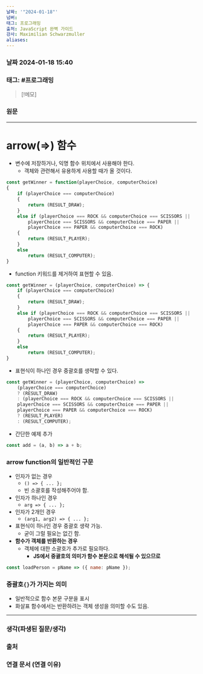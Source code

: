 ```yaml
---
날짜: '"2024-01-18"'
넘버: 
태그: 프로그래밍
출처: JavaScript 완벽 가이드
강사: Maximilian Schwarzmuller
aliases:
---
```

### 날짜  2024-01-18 15:40

### 태그: #프로그래밍 

>[!메모]
>

### 원문
---
# arrow(=>) 함수
- 변수에 저장하거나, 익명 함수 위치에서 사용해야 한다.
	- 객체와 관련해서 유용하게 사용할 때가 올 것이다.
```js
const getWinner = function(playerChoice, computerChoice)
{
	if (playerChoice === computerChoice)
	{
		return (RESULT_DRAW);
	}
	else if (playerChoice === ROCK && computerChoice === SCISSORS ||
		playerChoice === SCISSORS && computerChoice === PAPER ||
		playerChoice === PAPER && computerChoice === ROCK)
	{
		return (RESULT_PLAYER);
	}
	else
		return (RESULT_COMPUTER);
}
```
- function 키워드를 제거하여 표현할 수 있음.
```js
const getWinner = (playerChoice, computerChoice) => {
	if (playerChoice === computerChoice)
	{
		return (RESULT_DRAW);
	}
	else if (playerChoice === ROCK && computerChoice === SCISSORS ||
		playerChoice === SCISSORS && computerChoice === PAPER ||
		playerChoice === PAPER && computerChoice === ROCK)
	{
		return (RESULT_PLAYER);
	}
	else
		return (RESULT_COMPUTER);
}
```
- 표현식이 하나인 경우 중괄호를 생략할 수 있다.
```js
const getWinner = (playerChoice, computerChoice) => 
	(playerChoice === computerChoice) 
	? (RESULT_DRAW) 
	: (playerChoice === ROCK && computerChoice === SCISSORS ||
	playerChoice === SCISSORS && computerChoice === PAPER ||
	playerChoice === PAPER && computerChoice === ROCK) 
	? (RESULT_PLAYER) 
	: (RESULT_COMPUTER);
```
- 간단한 예제 추가
```js
const add = (a, b) => a + b;
```
### arrow function의 일반적인 구문
- 인자가  없는 경우
	- `() => { ... };`
	- 빈 소괄호를 작성해주어야 함.
- 인자가 하나인 경우
	- `arg => { ... };`
- 인자가 2개인 경우
	- `(arg1, arg2) => { ... };`
- 표현식이 하나인 경우 중괄호 생략 가능.
	- 굳이 그럴 필요는 없긴 함.
- **함수가 객체를 반환하는 경우**
	- 객체에 대한 소괄호가 추가로 필요하다.
		- **JS에서 중괄호의 의미가 함수 본문으로 해석될 수 있으므로**
```js
const loadPerson = pName => ({ name: pName });
```
### 중괄호`{}`가 가지는 의미
- 일반적으로 함수 본문 구분을 표시
- 화살표 함수에서는 반환하려는 객체 생성을 의미할 수도 있음.


---
### 생각(파생된 질문/생각)

### 출처

### 연결 문서 (연결 이유)
